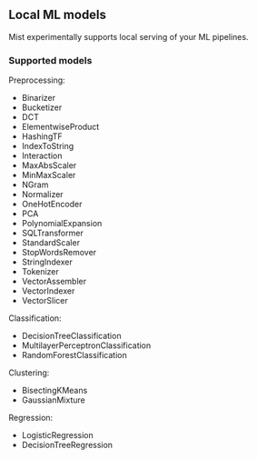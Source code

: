 ## Local ML models

Mist experimentally supports local serving of your ML pipelines.

### Supported models

Preprocessing:
  - Binarizer
  - Bucketizer
  - DCT
  - ElementwiseProduct
  - HashingTF
  - IndexToString
  - Interaction
  - MaxAbsScaler
  - MinMaxScaler
  - NGram
  - Normalizer
  - OneHotEncoder
  - PCA
  - PolynomialExpansion
  - SQLTransformer
  - StandardScaler
  - StopWordsRemover
  - StringIndexer
  - Tokenizer
  - VectorAssembler
  - VectorIndexer
  - VectorSlicer

Classification:
  - DecisionTreeClassification
  - MultilayerPerceptronClassification
  - RandomForestClassification

Clustering:
  - BisectingKMeans
  - GaussianMixture

Regression:
  - LogisticRegression
  - DecisionTreeRegression
